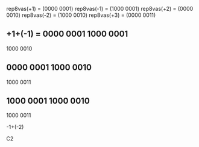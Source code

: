 rep8vas(+1) = (0000 0001)
rep8vas(-1) = (1000 0001)
rep8vas(+2) = (0000 0010)
rep8vas(-2) = (1000 0010)
rep8vas(+3) = (0000 0011)

+1+(-1) =
0000 0001
1000 0001
---------
1000 0010


0000 0001
1000 0010
---------
1000 0011

1000 0001
1000 0010
---------
1000 0011


-1+(-2)

C2